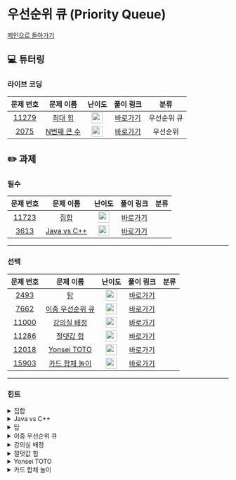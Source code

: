# 우선순위 큐 (Priority Queue)

[메인으로 돌아가기](https://github.com/Altu-Bitu/Notice)

## 💻 튜터링

### 라이브 코딩

|문제 번호|문제 이름|난이도|풀이 링크|분류|
| :-----: | :-----: | :-----: | :-----: | :-----: |
|<a href="https://www.acmicpc.net/problem/11279" target="_blank">11279</a>|<a href="https://www.acmicpc.net/problem/11279" target="_blank">최대 힙</a>|<img height="25px" width="25px" src="https://static.solved.ac/tier_small/9.svg"/>|[바로가기](https://github.com/Altu-Bitu/Notice/blob/main/9%EC%9B%94%2014%EC%9D%BC%20-%20%EC%9A%B0%EC%84%A0%EC%88%9C%EC%9C%84%20%ED%81%90/%EB%9D%BC%EC%9D%B4%EB%B8%8C%20%EC%BD%94%EB%94%A9/11279.cpp)|우선순위 큐|
|<a href="https://www.acmicpc.net/problem/2075" target="_blank">2075</a>|<a href="https://www.acmicpc.net/problem/2075" target="_blank">N번째 큰 수</a>|<img height="25px" width="25px" src="https://static.solved.ac/tier_small/11.svg"/>|[바로가기](https://github.com/Altu-Bitu/Notice/blob/main/9%EC%9B%94%2014%EC%9D%BC%20-%20%EC%9A%B0%EC%84%A0%EC%88%9C%EC%9C%84%20%ED%81%90/%EB%9D%BC%EC%9D%B4%EB%B8%8C%20%EC%BD%94%EB%94%A9/2075.cpp)|우선순위 |

## ✏️ 과제

### 필수

|문제 번호|문제 이름|난이도|풀이 링크|분류|
| :-----: | :-----: | :-----: | :-----: | :-----: |
|<a href="https://www.acmicpc.net/problem/11723" target="_blank">11723</a>|<a href="https://www.acmicpc.net/problem/11723" target="_blank">집합</a>|<img height="25px" width="25px" src="https://static.solved.ac/tier_small/6.svg"/>|[바로가기]()||
|<a href="https://www.acmicpc.net/problem/3613" target="_blank">3613</a>|<a href="https://www.acmicpc.net/problem/3613" target="_blank">Java vs C++</a>|<img height="25px" width="25px" src="https://static.solved.ac/tier_small/6.svg"/>|[바로가기]()||

---

### 선택

|문제 번호|문제 이름|난이도|풀이 링크|분류|
| :-----: | :-----: | :-----: | :-----: | :-----: |
|<a href="https://www.acmicpc.net/problem/2493" target="_blank">2493</a>|<a href="https://www.acmicpc.net/problem/2493" target="_blank">탑</a>|<img height="25px" width="25px" src="https://static.solved.ac/tier_small/11.svg"/>|[바로가기]()||
|<a href="https://www.acmicpc.net/problem/7662" target="_blank">7662</a>|<a href="https://www.acmicpc.net/problem/7662" target="_blank">이중 우선순위 큐</a>|<img height="25px" width="25px" src="https://static.solved.ac/tier_small/11.svg"/>|[바로가기]()||
|<a href="https://www.acmicpc.net/problem/11000" target="_blank">11000</a>|<a href="https://www.acmicpc.net/problem/11000" target="_blank">강의실 배정</a>|<img height="25px" width="25px" src="https://static.solved.ac/tier_small/11.svg"/>|[바로가기]()||
|<a href="https://www.acmicpc.net/problem/11286" target="_blank">11286</a>|<a href="https://www.acmicpc.net/problem/11286" target="_blank">절댓값 힙</a>|<img height="25px" width="25px" src="https://static.solved.ac/tier_small/10.svg"/>|[바로가기]()||
|<a href="https://www.acmicpc.net/problem/12018" target="_blank">12018</a>|<a href="https://www.acmicpc.net/problem/12018" target="_blank">Yonsei TOTO</a>|<img height="25px" width="25px" src="https://static.solved.ac/tier_small/8.svg"/>|[바로가기]()||
|<a href="https://www.acmicpc.net/problem/15903" target="_blank">15903</a>|<a href="https://www.acmicpc.net/problem/15903" target="_blank">카드 합체 놀이</a>|<img height="25px" width="25px" src="https://static.solved.ac/tier_small/9.svg"/>|[바로가기]()||


---

### 힌트

<details>
<summary>집합</summary>
<div markdown="1">
&nbsp;&nbsp;&nbsp;&nbsp;20개의 숫자를 입력/삭제하는게 아니라 20개에 숫자에 체크/언체크 표시를 하는거라고 생각해볼까요?
</div>
</details>

<details>
<summary>Java vs C++</summary>
<div markdown="1">
&nbsp;&nbsp;&nbsp;&nbsp;변수명이 C++ 형식에도 일치하고 Java 형식에도 일치하면 어떻게 되나요? 그리고 일단 에러가 나는 것부터 찾아볼까요?
</div>
</details>

<details>
<summary>탑</summary>
<div markdown="1">
&nbsp;&nbsp;&nbsp;&nbsp;현재 탑보다 높고, 왼쪽에 위치한 탑 중에서 가장 가까운 탑이 레이저를 수신하는 탑이죠. 왼쪽 탑이 모두 현재 탑보다 낮다면 그 다음 탑들의 수신탑으로도 쓰일 일은 없어요!
</div>
</details>

<details>
<summary>이중 우선순위 큐</summary>
<div markdown="1">
&nbsp;&nbsp;&nbsp;&nbsp;최대 힙과 최소 힙이 둘 다 필요할 것 같아요. 근데 한쪽에서 삭제된 데이터를 다른쪽에 반영하려면 어떻게 해야할까요? '어떤' 데이터가 삭제됐는지 저장할 방법은 없을까요? 그리고 이 문제는 셋으로도 풀 수 있어요.
</div>
</details>

<details>
<summary>강의실 배정</summary>
<div markdown="1">
&nbsp;&nbsp;&nbsp;&nbsp;필요 강의실이 최소가 되려면 최대한 많은 수업을 이어서 해야겠죠. 이어서 수업이 가능한 강의실이 여러 개라면 어떤 강의실을 선택해야 강의실을 효율적으로 사용할 수 있을까요?
</div>
</details>

<details>
<summary>절댓값 힙</summary>
<div markdown="1">
&nbsp;&nbsp;&nbsp;&nbsp;우선순위 큐에서 우선순위를 정의하는 방법을 알아보세요.
</div>
</details>

<details>
<summary>Yonsei TOTO</summary>
<div markdown="1">
&nbsp;&nbsp;&nbsp;&nbsp;수강 신청에 성공하려면 최소한 l번째로 마일리지를 많이 넣은 사람보다는 마일리지를 더 넣어야겠죠? 만약 수강 인원이 미달이면 어떻게 될까요?
</div>
</details>

<details>
<summary>카드 합체 놀이</summary>
<div markdown="1">
&nbsp;&nbsp;&nbsp;&nbsp;최종 결과가 최솟값이 되려면 어떤 카드를 뽑아야 할까요?
</div>
</details>
